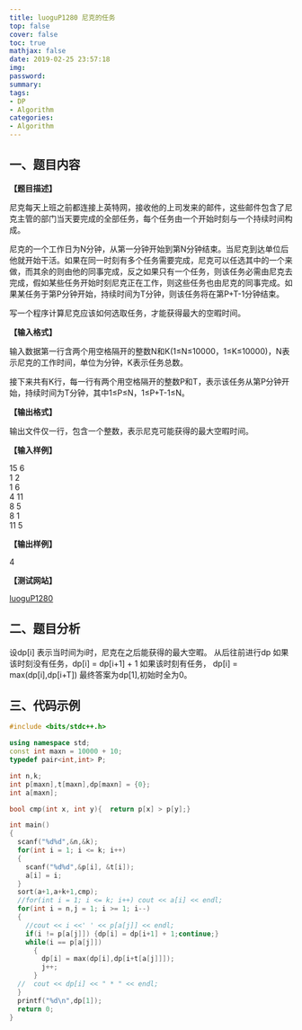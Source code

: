 ```yaml
---
title: luoguP1280 尼克的任务
top: false
cover: false
toc: true
mathjax: false
date: 2019-02-25 23:57:18
img:
password:
summary:
tags:
- DP
- Algorithm
categories:
- Algorithm
---
```


## 一、题目内容

**【题目描述】**

尼克每天上班之前都连接上英特网，接收他的上司发来的邮件，这些邮件包含了尼克主管的部门当天要完成的全部任务，每个任务由一个开始时刻与一个持续时间构成。

尼克的一个工作日为N分钟，从第一分钟开始到第N分钟结束。当尼克到达单位后他就开始干活。如果在同一时刻有多个任务需要完成，尼克可以任选其中的一个来做，而其余的则由他的同事完成，反之如果只有一个任务，则该任务必需由尼克去完成，假如某些任务开始时刻尼克正在工作，则这些任务也由尼克的同事完成。如果某任务于第P分钟开始，持续时间为T分钟，则该任务将在第P+T-1分钟结束。

写一个程序计算尼克应该如何选取任务，才能获得最大的空暇时间。


**【输入格式】**

输入数据第一行含两个用空格隔开的整数N和K(1≤N≤10000，1≤K≤10000)，N表示尼克的工作时间，单位为分钟，K表示任务总数。

接下来共有K行，每一行有两个用空格隔开的整数P和T，表示该任务从第P分钟开始，持续时间为T分钟，其中1≤P≤N，1≤P+T-1≤N。

**【输出格式】**

输出文件仅一行，包含一个整数，表示尼克可能获得的最大空暇时间。

**【输入样例】**

15 6  
1 2  
1 6  
4 11  
8 5  
8 1   
11 5    

**【输出样例】**

4  

**【测试网站】**

[luoguP1280](https://www.luogu.org/problemnew/show/P1280)


## 二、题目分析

设dp[i] 表示当时间为i时，尼克在之后能获得的最大空暇。
从后往前进行dp
如果该时刻没有任务，dp[i] = dp[i+1] + 1
如果该时刻有任务，  dp[i] = max(dp[i],dp[i+T])
最终答案为dp[1],初始时全为0。

## 三、代码示例

```cpp
#include <bits/stdc++.h>

using namespace std;
const int maxn = 10000 + 10;
typedef pair<int,int> P;

int n,k;
int p[maxn],t[maxn],dp[maxn] = {0};
int a[maxn];

bool cmp(int x, int y){  return p[x] > p[y];}

int main()
{
  scanf("%d%d",&n,&k);
  for(int i = 1; i <= k; i++)
  {
    scanf("%d%d",&p[i], &t[i]);
    a[i] = i;
  }
  sort(a+1,a+k+1,cmp);
  //for(int i = 1; i <= k; i++) cout << a[i] << endl;
  for(int i = n,j = 1; i >= 1; i--)
  {
    //cout << i <<' ' << p[a[j]] << endl;
    if(i != p[a[j]]) {dp[i] = dp[i+1] + 1;continue;}
    while(i == p[a[j]])
      {
        dp[i] = max(dp[i],dp[i+t[a[j]]]);
        j++;
      }
  //  cout << dp[i] << " * " << endl;
  }
  printf("%d\n",dp[1]);
  return 0;
}

```
